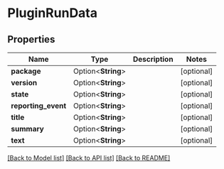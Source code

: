 # PluginRunData

## Properties

Name | Type | Description | Notes
------------ | ------------- | ------------- | -------------
**package** | Option<**String**> |  | [optional]
**version** | Option<**String**> |  | [optional]
**state** | Option<**String**> |  | [optional]
**reporting_event** | Option<**String**> |  | [optional]
**title** | Option<**String**> |  | [optional]
**summary** | Option<**String**> |  | [optional]
**text** | Option<**String**> |  | [optional]

[[Back to Model list]](../README.md#documentation-for-models) [[Back to API list]](../README.md#documentation-for-api-endpoints) [[Back to README]](../README.md)


